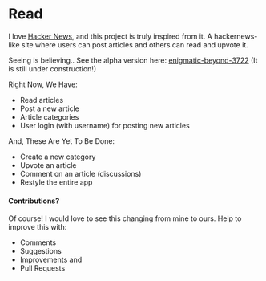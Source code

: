 # Read

I love [Hacker News](https://news.ycombinator.com/), and this project is truly inspired from it. A hackernews-like site where users can post articles and others can read and upvote it.

Seeing is believing.. See the alpha version here: [enigmatic-beyond-3722](https://enigmatic-beyond-3722.herokuapp.com/) (It is still under construction!)

Right Now, We Have:

* Read articles
* Post a new article
* Article categories
* User login (with username) for posting new articles

And, These Are Yet To Be Done:

* Create a new category
* Upvote an article
* Comment on an article (discussions)
* Restyle the entire app


#### Contributions?

Of course! I would love to see this changing from mine to ours. Help to improve this with:
* Comments
* Suggestions
* Improvements and
* Pull Requests
